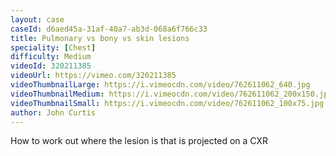```yaml
---
layout: case
caseId: d6aed45a-31af-40a7-ab3d-068a6f766c33
title: Pulmonary vs bony vs skin lesions
speciality: [Chest]
difficulty: Medium
videoId: 320211385
videoUrl: https://vimeo.com/320211385
videoThumbnailLarge: https://i.vimeocdn.com/video/762611062_640.jpg
videoThumbnailMedium: https://i.vimeocdn.com/video/762611062_200x150.jpg
videoThumbnailSmall: https://i.vimeocdn.com/video/762611062_100x75.jpg
author: John Curtis
---
```


How to work out where the lesion is that is projected on a CXR